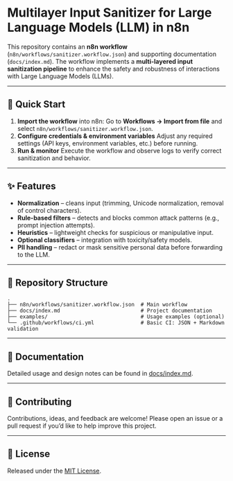 # Multilayer Input Sanitizer for Large Language Models (LLM) in n8n


This repository contains an **n8n workflow** 
(`n8n/workflows/sanitizer.workflow.json`) and supporting documentation 
(`docs/index.md`).
The workflow implements a **multi-layered input sanitization pipeline** to 
enhance the safety and robustness of interactions with Large Language Models 
(LLMs).

---

## 🚀 Quick Start

1. **Import the workflow** into n8n:
   Go to **Workflows → Import from file** and select 
   `n8n/workflows/sanitizer.workflow.json`.
2. **Configure credentials & environment variables**
   Adjust any required settings (API keys, environment variables, etc.) 
   before running.
3. **Run & monitor**
   Execute the workflow and observe logs to verify correct sanitization 
   and behavior.

---

## ✨ Features

* **Normalization** – cleans input (trimming, Unicode normalization, removal of control characters).
* **Rule-based filters** – detects and blocks common attack patterns (e.g., prompt injection attempts).
* **Heuristics** – lightweight checks for suspicious or manipulative input.
* **Optional classifiers** – integration with toxicity/safety models.
* **PII handling** – redact or mask sensitive personal data before forwarding to the LLM.

---

## 📂 Repository Structure

```text
.
├── n8n/workflows/sanitizer.workflow.json  # Main workflow
├── docs/index.md                          # Project documentation
├── examples/                              # Usage examples (optional)
└── .github/workflows/ci.yml               # Basic CI: JSON + Markdown validation
```
---

## 📖 Documentation

Detailed usage and design notes can be found in [docs/index.md](docs/index.md).

---

## 🤝 Contributing

Contributions, ideas, and feedback are welcome!
Please open an issue or a pull request if you’d like to help improve this project.

---

## 📜 License

Released under the [MIT License](LICENSE).
